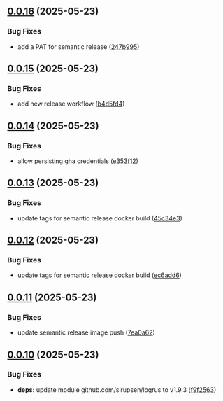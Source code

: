 ## [0.0.16](https://github.com/preimmortal/sidecar-backup/compare/v0.0.15...v0.0.16) (2025-05-23)


### Bug Fixes

* add a PAT for semantic release ([247b995](https://github.com/preimmortal/sidecar-backup/commit/247b995497a1820b30ab5d829679d9fe2c5fdead))

## [0.0.15](https://github.com/preimmortal/sidecar-backup/compare/v0.0.14...v0.0.15) (2025-05-23)


### Bug Fixes

* add new release workflow ([b4d5fd4](https://github.com/preimmortal/sidecar-backup/commit/b4d5fd46649eed6445fe4dff2a55bde4845ad241))

## [0.0.14](https://github.com/preimmortal/sidecar-backup/compare/v0.0.13...v0.0.14) (2025-05-23)


### Bug Fixes

* allow persisting gha credentials ([e353f12](https://github.com/preimmortal/sidecar-backup/commit/e353f125da5463df644cd8fb8a40471a9cdc1a41))

## [0.0.13](https://github.com/preimmortal/sidecar-backup/compare/v0.0.12...v0.0.13) (2025-05-23)


### Bug Fixes

* update tags for semantic release docker build ([45c34e3](https://github.com/preimmortal/sidecar-backup/commit/45c34e364bd71545c882ce4f4ca0bf753622ab49))

## [0.0.12](https://github.com/preimmortal/sidecar-backup/compare/v0.0.11...v0.0.12) (2025-05-23)


### Bug Fixes

* update tags for semantic release docker build ([ec6add6](https://github.com/preimmortal/sidecar-backup/commit/ec6add6de3398488e19f268c84c49884c76f522d))

## [0.0.11](https://github.com/preimmortal/sidecar-backup/compare/v0.0.10...v0.0.11) (2025-05-23)


### Bug Fixes

* update semantic release image push ([7ea0a62](https://github.com/preimmortal/sidecar-backup/commit/7ea0a62fd37cf531fe7547c2a58e600868c32a6b))

## [0.0.10](https://github.com/preimmortal/sidecar-backup/compare/v0.0.9...v0.0.10) (2025-05-23)


### Bug Fixes

* **deps:** update module github.com/sirupsen/logrus to v1.9.3 ([f9f2563](https://github.com/preimmortal/sidecar-backup/commit/f9f2563a4f6ef00721100d86e7ccc7091fdc8077))
